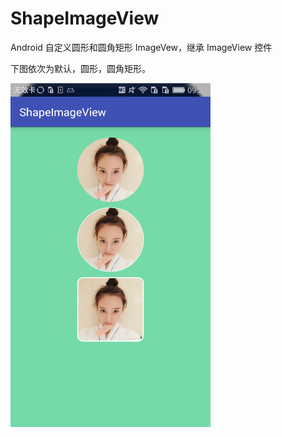 # ShapeImageView
Android 自定义圆形和圆角矩形 ImageVew，继承 ImageView 控件

下图依次为默认，圆形，圆角矩形。<br/>

<img src="https://github.com/xing16/ShapeImageView/raw/master/screenshot/screen.png" width="320" height="550" alt="图片描述文字"/>

